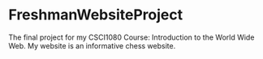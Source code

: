 # FreshmanWebsiteProject
The final project for my CSCI1080 Course: Introduction to the World Wide Web. My website is an informative chess website.
